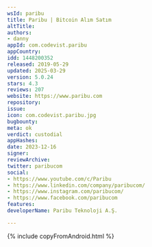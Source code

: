 ```yaml
---
wsId: paribu
title: Paribu | Bitcoin Alım Satım
altTitle: 
authors:
- danny
appId: com.codevist.paribu
appCountry: 
idd: 1448200352
released: 2019-05-29
updated: 2025-03-29
version: 5.0.24
stars: 4.3
reviews: 207
website: https://www.paribu.com
repository: 
issue: 
icon: com.codevist.paribu.jpg
bugbounty: 
meta: ok
verdict: custodial
appHashes: 
date: 2023-12-16
signer: 
reviewArchive: 
twitter: paribucom
social:
- https://www.youtube.com/c/Paribu
- https://www.linkedin.com/company/paribucom/
- https://www.instagram.com/paribucom/
- https://www.facebook.com/paribucom
features: 
developerName: Paribu Teknoloji A.Ş.

---
```


{% include copyFromAndroid.html %}